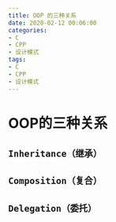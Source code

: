 ```yaml
---
title: OOP 的三种关系
date: 2020-02-12 00:06:00
categories:
- C
- CPP
- 设计模式
tags:
- C
- CPP
- 设计模式
---
```


# OOP的三种关系

## `Inheritance（继承）`

## `Composition（复合）`

## `Delegation（委托）`